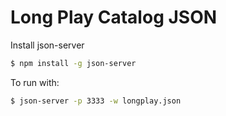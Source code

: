 # Long Play Catalog JSON

Install json-server 
```sh
$ npm install -g json-server
```

To run with:
```sh
$ json-server -p 3333 -w longplay.json
```